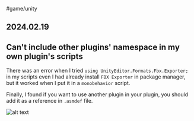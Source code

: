 #game/unity
## 2024.02.19

## Can't include other plugins' namespace in my own plugin's scripts

There was an error when I tried `using UnityEditor.Formats.Fbx.Exporter;` in my scripts even I had already install `FBX Exporter` in package manager, but it worked when I put it in a `monobehavior` script.

Finally, I found if you want to use another plugin in your plugin, you should add it as a reference in `.asmdef` file.

![alt text](../.images/unity-plugin-asmdef-reference.png)